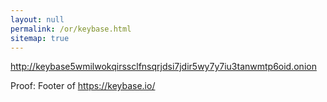 ```yaml
---
layout: null
permalink: /or/keybase.html
sitemap: true
---
```


http://keybase5wmilwokqirssclfnsqrjdsi7jdir5wy7y7iu3tanwmtp6oid.onion

Proof: Footer of https://keybase.io/
